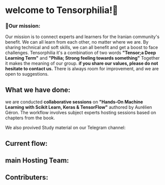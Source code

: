 # welcome to Tensorphilia!🌱
### 🚀Our mission:
Our mission is to connect experts and learners for the Iranian community's benefit. We can all learn from each other, no matter where we are. By sharing technical and soft skills, we can all benefit and get a boost to face challenges.
Tensorphilia it's a combination of two words **"Tensor;a Deep Learning Term"** and **"Philia; Strong feeling towards something"** Together it makes the meaning of our group. __if you share our values, please do not hesitate to contact us.__ There is always room for improvement, and we are open to suggestions.

## What we have done:
we are conducted **collaborative sessions** on **"Hands-On Machine Learning with Scikit Learn, Keras & TensorFlow"** authored by Aurélien Géron. The workflow involves subject experts hosting sessions based on chapters from the book.

We also provived Study material on our Telegram channel:

## Current flow:


  ## main Hosting Team:




  ## Contributers:









